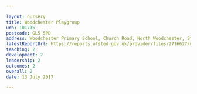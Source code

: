 ```yaml
---

layout: nursery
title: Woodchester Playgroup
urn: 101715
postcode: GL5 5PD
address: Woodchester Primary School, Church Road, North Woodchester, Stroud, Gloucestershire, GL5 5PD
latestReportUrl: https://reports.ofsted.gov.uk/provider/files/2716627/urn/101715.pdf
teaching: 2
development: 2
leadership: 2
outcomes: 2
overall: 2
date: 13 July 2017

---
```

